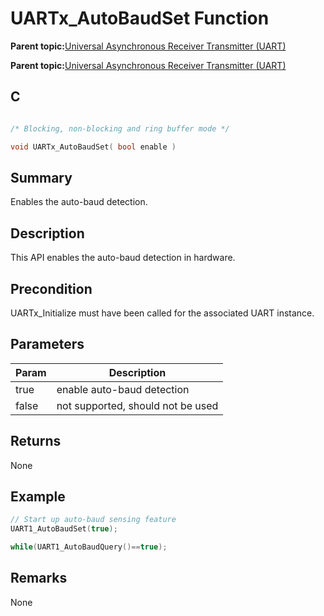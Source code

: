 # UARTx\_AutoBaudSet Function

**Parent topic:**[Universal Asynchronous Receiver Transmitter \(UART\)](GUID-3C0B743B-4792-4E9A-AD13-6E911B56B2D0.md)

**Parent topic:**[Universal Asynchronous Receiver Transmitter \(UART\)](GUID-12BEB185-3D34-4589-A74C-34A758C5DAB7.md)

## C

```c

/* Blocking, non-blocking and ring buffer mode */

void UARTx_AutoBaudSet( bool enable )
```

## Summary

Enables the auto-baud detection.

## Description

This API enables the auto-baud detection in hardware.

## Precondition

UARTx\_Initialize must have been called for the associated UART instance.

## Parameters

|Param|Description|
|-----|-----------|
|true|enable auto-baud detection|
|false|not supported, should not be used|

## Returns

None

## Example

```c
// Start up auto-baud sensing feature
UART1_AutoBaudSet(true);

while(UART1_AutoBaudQuery()==true);

```

## Remarks

None

